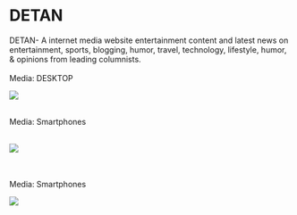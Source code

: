 # DETAN
DETAN- A internet media website entertainment content and  latest news on entertainment, sports, blogging, humor, travel, technology, lifestyle, humor, &amp; opinions from leading columnists.
<br>
<br>
  Media: DESKTOP

![](https://raw.githubusercontent.com/taneajoshi/DETAN/master/images/lookup1%20.png)

<br>
Media: Smartphones
<br>

<br>



![](https://raw.githubusercontent.com/taneajoshi/DETAN/master/images/lookup2.png)

<br>

<br>
Media: Smartphones


<br>

![](https://raw.githubusercontent.com/taneajoshi/DETAN/master/images/lookup3.png)
